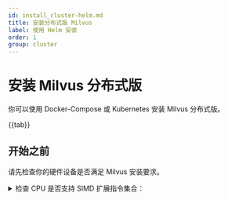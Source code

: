 ```yaml
---
id: install_cluster-helm.md
title: 安装分布式版 Milvus
label: 使用 Helm 安装
order: 1
group: cluster
---
```

# 安装 Milvus 分布式版
你可以使用 Docker-Compose 或 Kubernetes 安装 Milvus 分布式版。

{{tab}}

## 开始之前

请先检查你的硬件设备是否满足 Milvus 安装要求。

<details><summary>检查 CPU 是否支持 SIMD 扩展指令集合：</summary>

Milvus 在构建索引和查询向量时依赖 CPU 对 SIMD (Single Instruction Multiple Data) 扩展指令集合的支持。请确保运行 Milvus 的 CPU 至少支持以下一种 SIMD 指令集合：

- SSE4.2
- AVX
- AVX2
- AVX512

使用 lscpu 命令以检查 CPU 是否支持特定 SIMD 指令集合：
```
$ lscpu | grep -e sse4_2 -e avx -e avx2 -e avx512
```

</details>
